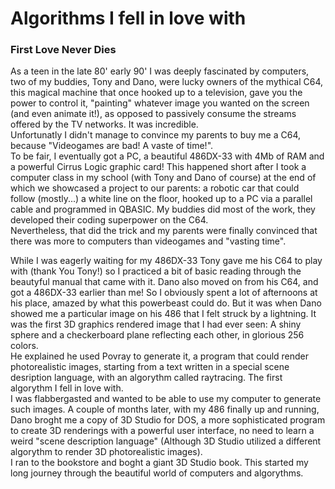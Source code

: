 # Algorithms I fell in love with
### First Love Never Dies
As a teen in the late 80' early 90' I was deeply fascinated by computers, two of my buddies, Tony and Dano, were lucky owners of the mythical C64, this magical machine that once hooked up to a television, gave you the power to control it, "painting" whatever image you wanted on the screen (and even animate it!), as opposed to passively consume the streams offered by the TV networks. It was incredible.   
Unfortunatly I didn't manage to convince my parents to buy me a C64, because "Videogames are bad! A vaste of time!".  
To be fair, I eventually got a PC, a beautiful 486DX-33 with 4Mb of RAM and a powerful Cirrus Logic graphic card! This happened short after I took a computer class in my school (with Tony and Dano of course) at the end of which we showcased a project to our parents: a robotic car that could follow (mostly...) a white line on the floor, hooked up to a PC via a parallel cable and programmed in QBASIC. My buddies did most of the work, they developed their coding superpower on the C64.  
Nevertheless, that did the trick and my parents were finally convinced that there was more to computers than videogames and "vasting time".

While I was eagerly waiting for my 486DX-33 Tony gave me his C64 to play with (thank You Tony!) so I practiced a bit of basic reading through the beautyful manual that came with it. Dano also moved on from his C64, and got a 486DX-33 earlier than me! So I obviously spent a lot of afternoons at his place, amazed by what this powerbeast could do.
But it was when Dano showed me a particular image on his 486 that I felt struck by a lightning. It was the first 3D graphics rendered image that I had ever seen: A shiny sphere and a checkerboard plane reflecting each other, in glorious 256 colors.  
He explained he used Povray to generate it, a program that could render photorealistic images, starting from a text written in a special scene desription language, with an algorythm called raytracing. The first algorythm I fell in love with.  
I was flabbergasted and wanted to be able to use my computer to generate such images.
A couple of months later, with my 486 finally up and running, Dano broght me a copy of 3D Studio for DOS, a more sophisticated program to create 3D renderings with a powerful user interface, no need to learn a weird "scene description language" (Although 3D Studio utilized a different algorythm to render 3D photorealistic images).  
I ran to the bookstore and boght a giant 3D Studio book. This started my long journey through the beautiful world of computers and algorythms.
